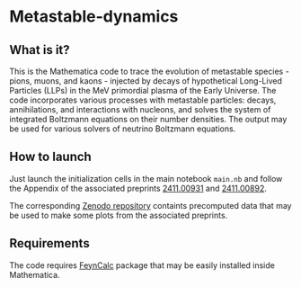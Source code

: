 # Metastable-dynamics

## What is it?

This is the Mathematica code to trace the evolution of metastable species - pions, muons, and kaons - injected by decays of hypothetical Long-Lived Particles (LLPs) in the MeV primordial plasma of the Early Universe. The code incorporates various processes with metastable particles: decays, annihilations, and interactions with nucleons, and solves the system of integrated Boltzmann equations on their number densities. The output may be used for various solvers of neutrino Boltzmann equations. 


## How to launch

Just launch the initialization cells in the main notebook <code>main.nb</code> and follow the Appendix of the associated preprints [2411.00931](https://arxiv.org/abs/2411.00931) and [2411.00892](https://arxiv.org/abs/2411.00892).

The corresponding [Zenodo repository](https://doi.org/10.5281/zenodo.14020343) containts precomputed data that may be used to make some plots from the associated preprints.



## Requirements

The code requires [FeynCalc](https://feyncalc.github.io/) package that may be easily installed inside Mathematica.